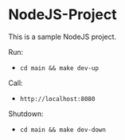 # NodeJS-Project

This is a sample NodeJS project.

Run:
  - `cd main && make dev-up`

Call:
 - `http://localhost:8080`

Shutdown:
  - `cd main && make dev-down`
